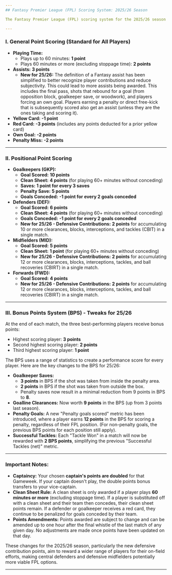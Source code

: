 ```yaml
---
## Fantasy Premier League (FPL) Scoring System: 2025/26 Season

The Fantasy Premier League (FPL) scoring system for the 2025/26 season features exciting updates alongside the familiar ways players earn points. Here's a breakdown of how players generally score, with an emphasis on the changes for 25/26.

---
```

### I. General Point Scoring (Standard for All Players)

* **Playing Time:**
    * Plays up to 60 minutes: **1 point**
    * Plays 60 minutes or more (excluding stoppage time): **2 points**
* **Assists:** **3 points**
    * **New for 25/26:** The definition of a Fantasy assist has been simplified to better recognize player contributions and reduce subjectivity. This could lead to more assists being awarded. This includes the final pass, shots that rebound for a goal (from opposition block, goalkeeper save, or woodwork), and players forcing an own goal. Players earning a penalty or direct free-kick that is subsequently scored also get an assist (unless they are the ones taking and scoring it).
* **Yellow Card:** **-1 point**
* **Red Card:** **-3 points** (includes any points deducted for a prior yellow card)
* **Own Goal:** **-2 points**
* **Penalty Miss:** **-2 points**

---
### II. Positional Point Scoring

* **Goalkeepers (GKP):**
    * **Goal Scored:** **10 points**
    * **Clean Sheet:** **4 points** (for playing 60+ minutes without conceding)
    * **Saves:** **1 point for every 3 saves**
    * **Penalty Save:** **5 points**
    * **Goals Conceded:** **-1 point for every 2 goals conceded**
* **Defenders (DEF):**
    * **Goal Scored:** **6 points**
    * **Clean Sheet:** **4 points** (for playing 60+ minutes without conceding)
    * **Goals Conceded:** **-1 point for every 2 goals conceded**
    * **New for 25/26 - Defensive Contributions:** **2 points** for accumulating 10 or more clearances, blocks, interceptions, and tackles (CBIT) in a single match.
* **Midfielders (MID):**
    * **Goal Scored:** **5 points**
    * **Clean Sheet:** **1 point** (for playing 60+ minutes without conceding)
    * **New for 25/26 - Defensive Contributions:** **2 points** for accumulating 12 or more clearances, blocks, interceptions, tackles, and ball recoveries (CBIRT) in a single match.
* **Forwards (FWD):**
    * **Goal Scored:** **4 points**
    * **New for 25/26 - Defensive Contributions:** **2 points** for accumulating 12 or more clearances, blocks, interceptions, tackles, and ball recoveries (CBIRT) in a single match.

---
### III. Bonus Points System (BPS) - Tweaks for 25/26

At the end of each match, the three best-performing players receive bonus points:
* Highest scoring player: **3 points**
* Second highest scoring player: **2 points**
* Third highest scoring player: **1 point**

The BPS uses a range of statistics to create a performance score for every player. Here are the key changes to the BPS for 25/26:

* **Goalkeeper Saves:**
    * **3 points** in BPS if the shot was taken from inside the penalty area.
    * **2 points** in BPS if the shot was taken from outside the box.
    * Penalty saves now result in a minimal reduction from 9 points in BPS to **8**.
* **Goalline Clearances:** Now worth **9 points** in the BPS (up from 3 points last season).
* **Penalty Goals:** A new "Penalty goals scored" metric has been introduced, where a player earns **12 points** in the BPS for scoring a penalty, regardless of their FPL position. (For non-penalty goals, the previous BPS points for each position still apply).
* **Successful Tackles:** Each "Tackle Won" in a match will now be rewarded with **2 BPS points**, simplifying the previous "Successful Tackles (net)" metric.

---
### Important Notes:

* **Captaincy:** Your chosen **captain's points are doubled** for that Gameweek. If your captain doesn't play, the double points bonus transfers to your vice-captain.
* **Clean Sheet Rule:** A clean sheet is only awarded if a player plays **60 minutes or more** (excluding stoppage time). If a player is substituted off with a clean sheet and their team then concedes, their clean sheet points remain. If a defender or goalkeeper receives a red card, they continue to be penalized for goals conceded by their team.
* **Points Amendments:** Points awarded are subject to change and can be amended up to one hour after the final whistle of the last match of any given day. No adjustments are made once points have been updated on that day.

These changes for the 2025/26 season, particularly the new defensive contribution points, aim to reward a wider range of players for their on-field efforts, making central defenders and defensive midfielders potentially more viable FPL options.

---